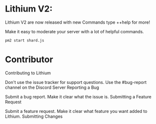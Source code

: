 # Lithium V2:

Lithium V2 are now released with new Commands type ++help for more!

Make it easy to moderate your server with a lot of helpful commands.

```
pm2 start shard.js
```

# Contributor

Contributing to Lithium

Don't use the issue tracker for support questions. Use the #bug-report channel on the Discord Server
Reporting a Bug

Submit a bug report. Make it clear what the issue is.
Submitting a Feature Request

Submit a feature request. Make it clear what feature you want added to Lithium.
Submitting Changes

